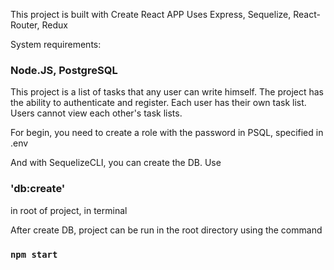 This project is built with Create React APP
Uses Express, Sequelize, React-Router, Redux

System requirements: 
### Node.JS, PostgreSQL

This project is a list of tasks that any user can write himself.
The project has the ability to authenticate and register. Each user has their own task list. Users cannot view each other's task lists.

For begin, you need to create a role with the password in PSQL, specified in .env

And with SequelizeCLI, you can create the DB. Use
### 'db:create'
in root of project, in terminal

After create DB, project can be run in the root directory using the command

### `npm start`